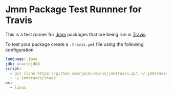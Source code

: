 # Jmm Package Test Runnner for Travis

This is a test runner for [Jmm](https://github.com/jminusminus/jmm) packages that are being run in [Travis](https://travis-ci.org/).

To test your package create a `.travis.yml` file using the following configuration.

```yaml
language: java
jdk: oraclejdk8
script:
  - git clone https://github.com/jminusminus/jmmtravis.git ~/.jmmtravis
  - ~/.jmmtravis/stage
os:
  - linux
```
